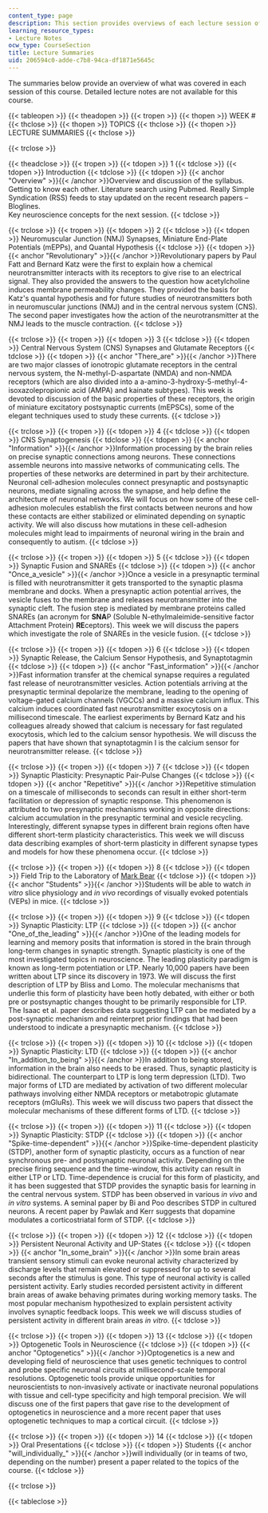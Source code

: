```yaml
---
content_type: page
description: This section provides overviews of each lecture session of the course.
learning_resource_types:
- Lecture Notes
ocw_type: CourseSection
title: Lecture Summaries
uid: 206594c0-adde-c7b8-94ca-df1871e5645c
---
```


The summaries below provide an overview of what was covered in each session of this course. Detailed lecture notes are not available for this course.

{{< tableopen >}}
{{< theadopen >}}
{{< tropen >}}
{{< thopen >}}
WEEK #
{{< thclose >}}
{{< thopen >}}
TOPICS
{{< thclose >}}
{{< thopen >}}
LECTURE SUMMARIES
{{< thclose >}}

{{< trclose >}}

{{< theadclose >}}
{{< tropen >}}
{{< tdopen >}}
1
{{< tdclose >}}
{{< tdopen >}}
Introduction
{{< tdclose >}}
{{< tdopen >}}
{{< anchor "Overview" >}}{{< /anchor >}}Overview and discussion of the syllabus. Getting to know each other. Literature search using Pubmed. Really Simple Syndication (RSS) feeds to stay updated on the recent research papers – Bloglines.  
Key neuroscience concepts for the next session.
{{< tdclose >}}

{{< trclose >}}
{{< tropen >}}
{{< tdopen >}}
2
{{< tdclose >}}
{{< tdopen >}}
Neuromuscular Junction (NMJ) Synapses, Miniature End-Plate Potentials (mEPPs), and Quantal Hypothesis
{{< tdclose >}}
{{< tdopen >}}
{{< anchor "Revolutionary" >}}{{< /anchor >}}Revolutionary papers by Paul Fatt and Bernard Katz were the first to explain how a chemical neurotransmitter interacts with its receptors to give rise to an electrical signal. They also provided the answers to the question how acetylcholine induces membrane permeability changes. They provided the basis for Katz's quantal hypothesis and for future studies of neurotransmitters both in neuromuscular junctions (NMJ) and in the central nervous system (CNS). The second paper investigates how the action of the neurotransmitter at the NMJ leads to the muscle contraction.
{{< tdclose >}}

{{< trclose >}}
{{< tropen >}}
{{< tdopen >}}
3
{{< tdclose >}}
{{< tdopen >}}
Central Nervous System (CNS) Synapses and Glutamate Receptors
{{< tdclose >}}
{{< tdopen >}}
{{< anchor "There_are" >}}{{< /anchor >}}There are two major classes of ionotropic glutamate receptors in the central nervous system, the N-methyl-D-aspartate (NMDA) and non-NMDA receptors (which are also divided into a a-amino-3-hydroxy-5-methyl-4-isoxazolepropionic acid (AMPA) and kainate subtypes). This week is devoted to discussion of the basic properties of these receptors, the origin of miniature excitatory postsynaptic currents (mEPSCs), some of the elegant techniques used to study these currents.
{{< tdclose >}}

{{< trclose >}}
{{< tropen >}}
{{< tdopen >}}
4
{{< tdclose >}}
{{< tdopen >}}
CNS Synaptogenesis
{{< tdclose >}}
{{< tdopen >}}
{{< anchor "Information" >}}{{< /anchor >}}Information processing by the brain relies on precise synaptic connections among neurons. These connections assemble neurons into massive networks of communicating cells. The properties of these networks are determined in part by their architecture. Neuronal cell-adhesion molecules connect presynaptic and postsynaptic neurons, mediate signaling across the synapse, and help define the architecture of neuronal networks. We will focus on how some of these cell-adhesion molecules establish the first contacts between neurons and how these contacts are either stabilized or eliminated depending on synaptic activity. We will also discuss how mutations in these cell-adhesion molecules might lead to impairments of neuronal wiring in the brain and consequently to autism.
{{< tdclose >}}

{{< trclose >}}
{{< tropen >}}
{{< tdopen >}}
5
{{< tdclose >}}
{{< tdopen >}}
Synaptic Fusion and SNAREs
{{< tdclose >}}
{{< tdopen >}}
{{< anchor "Once_a_vesicle" >}}{{< /anchor >}}Once a vesicle in a presynaptic terminal is filled with neurotransmitter it gets transported to the synaptic plasma membrane and docks. When a presynaptic action potential arrives, the vesicle fuses to the membrane and releases neurotransmitter into the synaptic cleft. The fusion step is mediated by membrane proteins called SNAREs (an acronym for **SNA**P (Soluble N-ethylmaleimide-sensitive factor Attachment Protein) **RE**ceptors). This week we will discuss the papers which investigate the role of SNAREs in the vesicle fusion.
{{< tdclose >}}

{{< trclose >}}
{{< tropen >}}
{{< tdopen >}}
6
{{< tdclose >}}
{{< tdopen >}}
Synaptic Release, the Calcium Sensor Hypothesis, and Synaptotagmin
{{< tdclose >}}
{{< tdopen >}}
{{< anchor "Fast_information" >}}{{< /anchor >}}Fast information transfer at the chemical synapse requires a regulated fast release of neurotransmitter vesicles. Action potentials arriving at the presynaptic terminal depolarize the membrane, leading to the opening of voltage-gated calcium channels (VGCCs) and a massive calcium influx. This calcium induces coordinated fast neurotransmitter exocytosis on a millisecond timescale. The earliest experiments by Bernard Katz and his colleagues already showed that calcium is necessary for fast regulated exocytosis, which led to the calcium sensor hypothesis. We will discuss the papers that have shown that synaptotagmin I is the calcium sensor for neurotransmitter release.
{{< tdclose >}}

{{< trclose >}}
{{< tropen >}}
{{< tdopen >}}
7
{{< tdclose >}}
{{< tdopen >}}
Synaptic Plasticity: Presynaptic Pair-Pulse Changes
{{< tdclose >}}
{{< tdopen >}}
{{< anchor "Repetitive" >}}{{< /anchor >}}Repetitive stimulation on a timescale of milliseconds to seconds can result in either short-term facilitation or depression of synaptic response. This phenomenon is attributed to two presynaptic mechanisms working in opposite directions: calcium accumulation in the presynaptic terminal and vesicle recycling. Interestingly, different synapse types in different brain regions often have different short-term plasticity characteristics. This week we will discuss data describing examples of short-term plasticity in different synapse types and models for how these phenomena occur.
{{< tdclose >}}

{{< trclose >}}
{{< tropen >}}
{{< tdopen >}}
8
{{< tdclose >}}
{{< tdopen >}}
Field Trip to the Laboratory of [Mark Bear](http://bearlab-s1.mit.edu/BearLab/)
{{< tdclose >}}
{{< tdopen >}}
{{< anchor "Students" >}}{{< /anchor >}}Students will be able to watch _in vitro_ slice physiology and _in vivo_ recordings of visually evoked potentials (VEPs) in mice.
{{< tdclose >}}

{{< trclose >}}
{{< tropen >}}
{{< tdopen >}}
9
{{< tdclose >}}
{{< tdopen >}}
Synaptic Plasticity: LTP
{{< tdclose >}}
{{< tdopen >}}
{{< anchor "One_of_the_leading" >}}{{< /anchor >}}One of the leading models for learning and memory posits that information is stored in the brain through long-term changes in synaptic strength. Synaptic plasticity is one of the most investigated topics in neuroscience. The leading plasticity paradigm is known as long-term potentiation or LTP. Nearly 10,000 papers have been written about LTP since its discovery in 1973. We will discuss the first description of LTP by Bliss and Lomo. The molecular mechanisms that underlie this form of plasticity have been hotly debated, with either or both pre or postsynaptic changes thought to be primarily responsible for LTP. The Isaac et al. paper describes data suggesting LTP can be mediated by a post-synaptic mechanism and reinterpret prior findings that had been understood to indicate a presynaptic mechanism.
{{< tdclose >}}

{{< trclose >}}
{{< tropen >}}
{{< tdopen >}}
10
{{< tdclose >}}
{{< tdopen >}}
Synaptic Plasticity: LTD
{{< tdclose >}}
{{< tdopen >}}
{{< anchor "In_addition_to_being" >}}{{< /anchor >}}In addition to being stored, information in the brain also needs to be erased. Thus, synaptic plasticity is bidirectional. The counterpart to LTP is long term depression (LTD). Two major forms of LTD are mediated by activation of two different molecular pathways involving either NMDA receptors or metabotropic glutamate receptors (mGluRs). This week we will discuss two papers that dissect the molecular mechanisms of these different forms of LTD.
{{< tdclose >}}

{{< trclose >}}
{{< tropen >}}
{{< tdopen >}}
11
{{< tdclose >}}
{{< tdopen >}}
Synaptic Plasticity: STDP
{{< tdclose >}}
{{< tdopen >}}
{{< anchor "Spike-time-dependent" >}}{{< /anchor >}}Spike-time-dependent plasticity (STDP), another form of synaptic plasticity, occurs as a function of near synchronous pre- and postsynaptic neuronal activity. Depending on the precise firing sequence and the time-window, this activity can result in either LTP or LTD. Time-dependence is crucial for this form of plasticity, and it has been suggested that STDP provides the synaptic basis for learning in the central nervous system. STDP has been observed in various _in vivo_ and _in vitro_ systems. A seminal paper by Bi and Poo describes STDP in cultured neurons. A recent paper by Pawlak and Kerr suggests that dopamine modulates a corticostriatal form of STDP.
{{< tdclose >}}

{{< trclose >}}
{{< tropen >}}
{{< tdopen >}}
12
{{< tdclose >}}
{{< tdopen >}}
Persistent Neuronal Activity and UP-States
{{< tdclose >}}
{{< tdopen >}}
{{< anchor "In_some_brain" >}}{{< /anchor >}}In some brain areas transient sensory stimuli can evoke neuronal activity characterized by discharge levels that remain elevated or suppressed for up to several seconds after the stimulus is gone. This type of neuronal activity is called persistent activity. Early studies recorded persistent activity in different brain areas of awake behaving primates during working memory tasks. The most popular mechanism hypothesized to explain persistent activity involves synaptic feedback loops. This week we will discuss studies of persistent activity in different brain areas _in vitro_.
{{< tdclose >}}

{{< trclose >}}
{{< tropen >}}
{{< tdopen >}}
13
{{< tdclose >}}
{{< tdopen >}}
Optogenetic Tools in Neuroscience
{{< tdclose >}}
{{< tdopen >}}
{{< anchor "Optogenetics" >}}{{< /anchor >}}Optogenetics is a new and developing field of neuroscience that uses genetic techniques to control and probe specific neuronal circuits at millisecond-scale temporal resolutions. Optogenetic tools provide unique opportunities for neuroscientists to non-invasively activate or inactivate neuronal populations with tissue and cell-type specificity and high temporal precision. We will discuss one of the first papers that gave rise to the development of optogenetics in neuroscience and a more recent paper that uses optogenetic techniques to map a cortical circuit.
{{< tdclose >}}

{{< trclose >}}
{{< tropen >}}
{{< tdopen >}}
14
{{< tdclose >}}
{{< tdopen >}}
Oral Presentations
{{< tdclose >}}
{{< tdopen >}}
Students {{< anchor "will_individually_" >}}{{< /anchor >}}will individually (or in teams of two, depending on the number) present a paper related to the topics of the course.
{{< tdclose >}}

{{< trclose >}}

{{< tableclose >}}